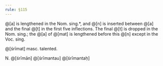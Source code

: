 ```yaml
---
rule: §115
---
```


@[a] is lengthened in the Nom. sing.*, and @[n] is inserted between @[a] and the final @[t] in the first five inflections. The final @[t] is dropped in the Nom. sing.; the @[a] of @[mat] is lengthened before this @[n] except in the Voc. sing.

@[śrīmat] masc. talented.

N. @[śrīmān] @[śrīmantau] @[śrīmantaḥ]